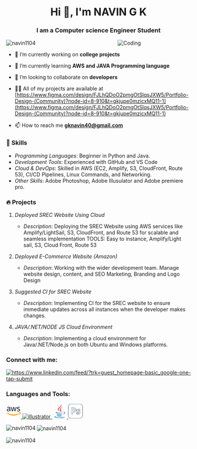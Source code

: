 <h1 align="center">Hi 👋, I'm NAVIN G K</h1>
<h3 align="center">I am a Computer science Engineer Student</h3>
<img align="right" alt="Coding" width="200" src="https://cdn.dribbble.com/users/926537/screenshots/4502924/python-2.gif")

<p align="left"> <img src="https://komarev.com/ghpvc/?username=navin1104&label=Profile%20views&color=0e75b6&style=flat" alt="navin1104" /> </p>

- 🔭 I’m currently working on **college projects**

- 🌱 I’m currently learning **AWS and JAVA Programming language**

- 👯 I’m looking to collaborate on **developers**

- 👨‍💻 All of my projects are available at [https://www.figma.com/design/FJLhQDoO2pmgOtSlqsJXW5/Portfolio-Design-(Community)?node-id=8-910&t=gkjupe0mzicxMQ11-1](https://www.figma.com/design/FJLhQDoO2pmgOtSlqsJXW5/Portfolio-Design-(Community)?node-id=8-910&t=gkjupe0mzicxMQ11-1)

- 📫 How to reach me **gknavin40@gmail.com**

### 💼 Skills

- *Programming Languages*: Beginner in Python and Java.
- *Development Tools*: Experienced with GitHub and VS Code
- *Cloud & DevOps*: Skilled in AWS (EC2, Amplify, S3, CloudFront, Route 53), CI/CD Pipelines, Linux Commands, and Networking.
- *Other Skills*: Adobe Photoshop, Adobe Illusulator and Adobe premiere pro.

### 🔥 Projects

1. *Deployed SREC Website Using Cloud*
   - *Description*: Deploying the SREC Website using AWS services like
Amplify/LightSail, S3, CloudFront, and Route 53 for
scalable and seamless implementation TOOLS:
Easy to instance, Amplify/Light sail, S3, Cloud Front,
Route 53

2. *Deployed E-Commerce Website (Amazon)*
   - *Description*: Working with the wider development team.
Manage website design, content, and SEO
Marketing, Branding and Logo Design

3. *Suggested CI for SREC Website*
   - *Description*: Implementing CI for the SREC website to ensure
immediate updates across all instances when the
developer makes changes.

4. *JAVA/.NET/NODE JS Cloud Environment*
   - *Description*: Implementing a cloud environment for
Java/.NET/Node.js on both Ubuntu and Windows
platforms.

<h3 align="left">Connect with me:</h3>
<p align="left">
<a href="https://linkedin.com/in/https://www.linkedin.com/feed/?trk=guest_homepage-basic_google-one-tap-submit" target="blank"><img align="center" src="https://raw.githubusercontent.com/rahuldkjain/github-profile-readme-generator/master/src/images/icons/Social/linked-in-alt.svg" alt="https://www.linkedin.com/feed/?trk=guest_homepage-basic_google-one-tap-submit" height="30" width="40" /></a>
</p>

<h3 align="left">Languages and Tools:</h3>
<p align="left"> <a href="https://aws.amazon.com" target="_blank" rel="noreferrer"> <img src="https://raw.githubusercontent.com/devicons/devicon/master/icons/amazonwebservices/amazonwebservices-original-wordmark.svg" alt="aws" width="40" height="40"/> </a> <a href="https://www.adobe.com/in/products/illustrator.html" target="_blank" rel="noreferrer"> <img src="https://www.vectorlogo.zone/logos/adobe_illustrator/adobe_illustrator-icon.svg" alt="illustrator" width="40" height="40"/> </a> <a href="https://www.java.com" target="_blank" rel="noreferrer"> <img src="https://raw.githubusercontent.com/devicons/devicon/master/icons/java/java-original.svg" alt="java" width="40" height="40"/> </a> <a href="https://www.photoshop.com/en" target="_blank" rel="noreferrer"> <img src="https://raw.githubusercontent.com/devicons/devicon/master/icons/photoshop/photoshop-line.svg" alt="photoshop" width="40" height="40"/> </a> </p>

<p><img align="left" src="https://github-readme-stats.vercel.app/api/top-langs?username=navin1104&show_icons=true&locale=en&layout=compact" alt="navin1104" /></p>

<p>&nbsp;<img align="center" src="https://github-readme-stats.vercel.app/api?username=navin1104&show_icons=true&locale=en" alt="navin1104" /></p>

<p><img align="center" src="https://github-readme-streak-stats.herokuapp.com/?user=navin1104&" alt="navin1104" /></p>
